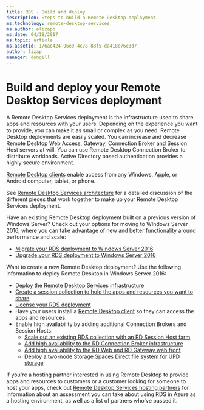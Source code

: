 ```yaml
---
title: RDS - Build and deploy
description: Steps to build a Remote Desktop deployment
ms.technology: remote-desktop-services
ms.author: elizapo
ms.date: 04/18/2017
ms.topic: article
ms.assetid: 176ae424-96e9-4c78-88f5-da418e76c3d7
author: lizap
manager: dongill
---
```

# Build and deploy your Remote Desktop Services deployment

A Remote Desktop Services deployment is the infrastructure used to share apps and resources with your users. Depending on the experience you want to provide, you can make it as small or complex as you need. Remote Desktop deployments are easily scaled. You can increase and decrease Remote Desktop Web Access, Gateway, Connection Broker and Session Host servers at will. You can use Remote Desktop Connection Broker to distribute workloads. Active Directory based authentication provides a highly secure environment.

[Remote Desktop clients](clients/remote-desktop-clients.md) enable access from any Windows, Apple, or Android computer, tablet, or phone.

See [Remote Desktop Services architecture](desktop-hosting-logical-architecture.md) for a detailed discussion of the different pieces that work together to make up your Remote Desktop Services deployment.

Have an existing Remote Desktop deployment built on a previous version of Windows Server? Check out your options for moving to WIndows Server 2016, where you can take advantage of new and better functionality around performance and scale:

- [Migrate your RDS deployment to Windows Server 2016](migrate-rds-role-services.md)
- [Upgrade your RDS deployment to Windows Server 2016](./upgrade-to-rds.md)

Want to create a new Remote Desktop deployment? Use the following information to deploy Remote Desktop in Windows Server 2016:

- [Deploy the Remote Desktop Services infrastructure](rds-deploy-infrastructure.md)
- [Create a session collection to hold the apps and resources you want to share](rds-create-collection.md)
- [License your RDS deployment](rds-client-access-license.md)
- Have your users install a [Remote Desktop client](clients/remote-desktop-clients.md) so they can access the apps and resources.
- Enable high availability by adding additional Connection Brokers and Session Hosts:
   - [Scale out an existing RDS collection with an RD Session Host farm](rds-scale-rdsh-farm.md)
   - [Add high availability to the RD Connection Broker infrastructure](rds-connection-broker-cluster.md)
   - [Add high availability to the RD Web and RD Gateway web front](rds-rdweb-gateway-ha.md)
   - [Deploy a two-node Storage Spaces Direct file system for UPD storage](rds-storage-spaces-direct-deployment.md)


If you're a hosting partner interested in using Remote Desktop to provide apps and resources to customers or a customer looking for someone to host your apps, check out [Remote Desktop Services hosting partners](rds-hosting-partners.md) for information about an assessment you can take about using RDS in Azure as a hosting environment, as well as a list of partners who've passed it.
